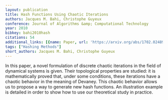 ```yaml
---
layout: publication
title: Hash Functions Using Chaotic Iterations
authors: Jacques M. Bahi, Christophe Guyeux
conference: Journal of Algorithms &amp; Computational Technology
year: 2010
bibkey: bahi2010hash
citations: 54
additional_links: [{name: Paper, url: 'https://arxiv.org/abs/1702.02489'}]
tags: ["Hashing Methods"]
short_authors: Jacques M. Bahi, Christophe Guyeux
---
```

In this paper, a novel formulation of discrete chaotic iterations in the
field of dynamical systems is given. Their topological properties are studied:
it is mathematically proved that, under some conditions, these iterations have
a chaotic behavior in the meaning of Devaney. This chaotic behavior allows us
to propose a way to generate new hash functions. An illustration example is
detailed in order to show how to use our theoretical study in practice.